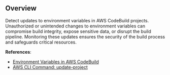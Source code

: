 ## Overview

Detect updates to environment variables in AWS CodeBuild projects. Unauthorized or unintended changes to environment variables can compromise build integrity, expose sensitive data, or disrupt the build pipeline. Monitoring these updates ensures the security of the build process and safeguards critical resources.

**References**:
- [Environment Variables in AWS CodeBuild](https://docs.aws.amazon.com/codebuild/latest/userguide/build-env-ref-env-vars.html)
- [AWS CLI Command: update-project](https://docs.aws.amazon.com/cli/latest/reference/codebuild/update-project.html)
